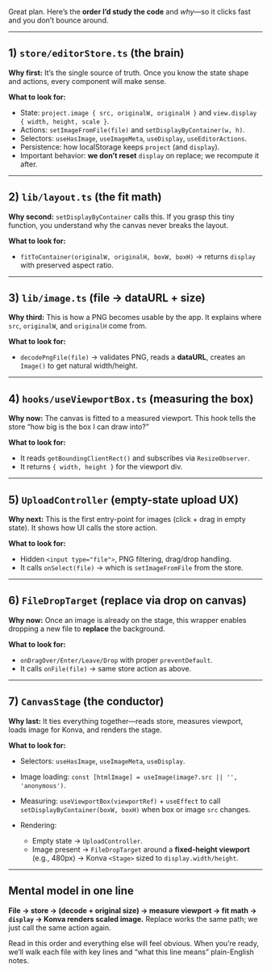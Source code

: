 Great plan. Here’s the **order I’d study the code** and *why*—so it clicks fast and you don’t bounce around.

---

## 1) `store/editorStore.ts` (the brain)

**Why first:** It’s the single source of truth. Once you know the state shape and actions, every component will make sense.

**What to look for:**

* State: `project.image { src, originalW, originalH }` and `view.display { width, height, scale }`.
* Actions: `setImageFromFile(file)` and `setDisplayByContainer(w, h)`.
* Selectors: `useHasImage`, `useImageMeta`, `useDisplay`, `useEditorActions`.
* Persistence: how localStorage keeps `project` (and `display`).
* Important behavior: **we don’t reset** `display` on replace; we recompute it after.

---

## 2) `lib/layout.ts` (the fit math)

**Why second:** `setDisplayByContainer` calls this. If you grasp this tiny function, you understand why the canvas never breaks the layout.

**What to look for:**

* `fitToContainer(originalW, originalH, boxW, boxH)` → returns `display` with preserved aspect ratio.

---

## 3) `lib/image.ts` (file → dataURL + size)

**Why third:** This is how a PNG becomes usable by the app. It explains where `src`, `originalW`, and `originalH` come from.

**What to look for:**

* `decodePngFile(file)` → validates PNG, reads a **dataURL**, creates an `Image()` to get natural width/height.

---

## 4) `hooks/useViewportBox.ts` (measuring the box)

**Why now:** The canvas is fitted to a measured viewport. This hook tells the store “how big is the box I can draw into?”

**What to look for:**

* It reads `getBoundingClientRect()` and subscribes via `ResizeObserver`.
* It returns `{ width, height }` for the viewport div.

---

## 5) `UploadController` (empty-state upload UX)

**Why next:** This is the first entry-point for images (click + drag in empty state). It shows how UI calls the store action.

**What to look for:**

* Hidden `<input type="file">`, PNG filtering, drag/drop handling.
* It calls `onSelect(file)` → which is `setImageFromFile` from the store.

---

## 6) `FileDropTarget` (replace via drop on canvas)

**Why now:** Once an image is already on the stage, this wrapper enables dropping a new file to **replace** the background.

**What to look for:**

* `onDragOver/Enter/Leave/Drop` with proper `preventDefault`.
* It calls `onFile(file)` → same store action as above.

---

## 7) `CanvasStage` (the conductor)

**Why last:** It ties everything together—reads store, measures viewport, loads image for Konva, and renders the stage.

**What to look for:**

* Selectors: `useHasImage`, `useImageMeta`, `useDisplay`.
* Image loading: `const [htmlImage] = useImage(image?.src || '', 'anonymous')`.
* Measuring: `useViewportBox(viewportRef)` + `useEffect` to call `setDisplayByContainer(boxW, boxH)` when box or image `src` changes.
* Rendering:

  * Empty state → `UploadController`.
  * Image present → `FileDropTarget` around a **fixed-height viewport** (e.g., 480px) → Konva `<Stage>` sized to `display.width/height`.

---

## Mental model in one line

**File → store → (decode + original size) → measure viewport → fit math → `display` → Konva renders scaled image.**
Replace works the same path; we just call the same action again.

Read in this order and everything else will feel obvious. When you’re ready, we’ll walk each file with key lines and “what this line means” plain-English notes.

